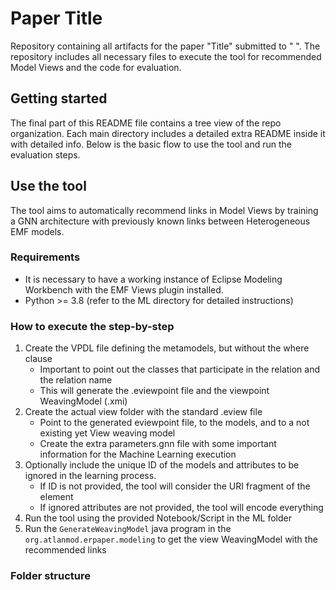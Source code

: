 # Paper Title

Repository containing all artifacts for the paper "Title" submitted to " ". The repository includes all necessary files to execute the tool for recommended Model Views and the code for evaluation.

## Getting started

The final part of this README file contains a tree view of the repo organization. Each main directory includes a detailed extra README inside it with detailed info. Below is the basic flow to use the tool and run the evaluation steps.

## Use the tool

The tool aims to automatically recommend links in Model Views by training a GNN architecture with previously known links between Heterogeneous EMF models.

### Requirements

- It is necessary to have a working instance of Eclipse Modeling Workbench with the EMF Views plugin installed.
- Python >= 3.8 (refer to the ML directory for detailed instructions)

### How to execute the step-by-step

1. Create the VPDL file defining the metamodels, but without the where clause
    - Important to point out the classes that participate in the relation and the relation name
    - This will generate the .eviewpoint file and the viewpoint WeavingModel (.xmi)
2. Create the actual view folder with the standard .eview file
    - Point to the generated eviewpoint file, to the models, and to a not existing yet View weaving model
    - Create the extra parameters.gnn file with some important information for the Machine Learning execution
3. Optionally include the unique ID of the models and attributes to be ignored in the learning process.
    - If ID is not provided, the tool will consider the URI fragment of the element
    - If ignored attributes are not provided, the tool will encode everything
4. Run the tool using the provided Notebook/Script in the ML folder
5. Run the `GenerateWeavingModel` java program in the `org.atlanmod.erpaper.modeling` to get the view WeavingModel with the recommended links

### Folder structure
